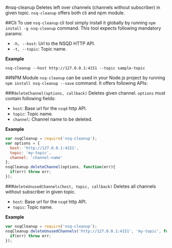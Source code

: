 #nsq-cleanup
Deletes left over channels (channels without subscriber) in given topic. `nsq-cleanup` offers both cli and npm module.


##Cli
To use `nsq-cleanup` cli tool simply install it globally by running `npm install -g nsq-cleanup` command.
This tool expects following mandatory params:

 - `-h, --host`: Url to the NSQD HTTP API.
 - `-t, --topic`: Topic name.

**Example**
```
nsq-cleanup --host http://127.0.0.1:4151 --topic sample-topic
```

##NPM Module
`nsq-cleanup` can be used in your Node.js project by running `npm install nsq-cleanup --save` command.
It offers following APIs:

###`deleteChannel(options, callback)`
Deletes given channel. `options` must contain following fields:
 - `host`: Base url for the `nsqd` http API.
 - `topic`: Topic name.
 - `channel`: Channel name to be deleted.

**Example**
```javascript
var nsqCleanup = require('nsq-cleanup');
var options = {
  host: 'http://127.0.0.1:4151',
  topic: 'my-topic',
  channel: 'channel-name'
};
nsqCleanup.deleteChannel(options, function(err){
  if(err) throw err;
});
 ```

###`deleteUnusedChannels(host, topic, callback)`
Deletes all channels without subscriber in given topic.
 - `host`: Base url for the `nsqd` http API.
 - `topic`: Topic name.


**Example**
```javascript
var nsqCleanup = require('nsq-cleanup');
nsqCleanup.deleteUnusedChannels('http://127.0.0.1:4151', 'my-topic', function(err){
  if(err) throw err;
});
 ```
